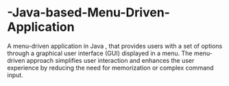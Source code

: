 # -Java-based-Menu-Driven-Application
A menu-driven application in Java , that provides users with a set of options through a graphical user interface (GUI) displayed in a menu. The menu-driven approach simplifies user interaction and enhances the user experience by reducing the need for memorization or complex command input.
